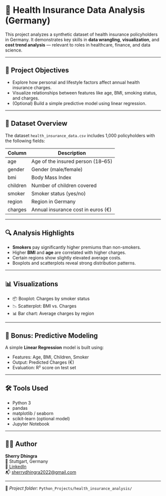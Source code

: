 # 🏥 Health Insurance Data Analysis (Germany)

This project analyzes a synthetic dataset of health insurance policyholders in Germany. It demonstrates key skills in **data wrangling**, **visualization**, and **cost trend analysis** — relevant to roles in healthcare, finance, and data science.

---

## 📌 Project Objectives

- Explore how personal and lifestyle factors affect annual health insurance charges.
- Visualize relationships between features like age, BMI, smoking status, and charges.
- (Optional) Build a simple predictive model using linear regression.

---

## 📂 Dataset Overview

The dataset `health_insurance_data.csv` includes 1,000 policyholders with the following fields:

| Column     | Description                          |
|------------|--------------------------------------|
| age        | Age of the insured person (18–65)    |
| gender     | Gender (male/female)                 |
| bmi        | Body Mass Index                      |
| children   | Number of children covered           |
| smoker     | Smoker status (yes/no)               |
| region     | Region in Germany                    |
| charges    | Annual insurance cost in euros (€)   |

---

## 🔍 Analysis Highlights

- **Smokers** pay significantly higher premiums than non-smokers.
- Higher **BMI** and **age** are correlated with higher charges.
- Certain regions show slightly elevated average costs.
- Boxplots and scatterplots reveal strong distribution patterns.

---

## 📊 Visualizations

- 📦 Boxplot: Charges by smoker status
- 📉 Scatterplot: BMI vs. Charges
- 📊 Bar chart: Average charges by region

---

## 🤖 Bonus: Predictive Modeling

A simple **Linear Regression** model is built using:
- Features: Age, BMI, Children, Smoker
- Output: Predicted Charges (€)
- Evaluation: R² score on test set

---

## 🛠️ Tools Used

- Python 3
- pandas
- matplotlib / seaborn
- scikit-learn (optional model)
- Jupyter Notebook

---

## 🧑‍💻 Author

**Sherry Dhingra**  
📍 Stuttgart, Germany  
🔗 [LinkedIn](https://www.linkedin.com/in/sherry-dhingra)  
📬 sherrydhingra2022@gmail.com

---

📁 *Project folder:* `Python_Projects/health_insurance_analysis/`
